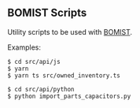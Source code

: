 ## BOMIST Scripts

Utility scripts to be used with [BOMIST](https://bomist.com).

Examples:

```
$ cd src/api/js
$ yarn
$ yarn ts src/owned_inventory.ts
```

```
$ cd src/api/python
$ python import_parts_capacitors.py
```
